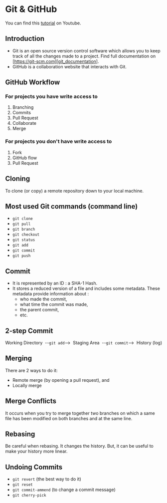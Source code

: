 # Git & GitHub

You can find this [tutorial][tutorial_material] on Youtube.

## Introduction
- Git is an open source version control software which allows you to keep track of all the changes made to a project. Find full documentation on [https://git-scm.com][git_documentation].
- GitHub is a collaboration website that interacts with Git.

## GitHub Workflow
### For projects you have write access to
1. Branching
2. Commits
3. Pull Request
4. Collaborate
5. Merge
### For projects you don't have write access to
1. Fork
2. GitHub flow
3. Pull Request

## Cloning
To clone (or copy) a remote repository down to your local machine.

## Most used Git commands (command line)
- `git clone`
- `git pull`
- `git branch`
- `git checkout`
- `git status`
- `git add`
- `git commit`
- `git push`

## Commit
- It is represented by an ID : a SHA-1 Hash.
- It stores a reduced version of a file and includes some metadata. These metadata provide information about :
  - who made the commit,
  - what time the commit was made,
  - the parent commit,
  - etc.

## 2-step Commit

Working Directory&nbsp; \-\-`git add`\-\-\>&nbsp;  Staging Area&nbsp; \-\-`git commit`\-\-\>&nbsp; History (log)

## Merging
There are 2 ways to do it:
- Remote merge (by opening a pull request), and
- Locally merge

## Merge Conflicts
It occurs when you try to merge together two branches on which a same file has been modified on both branches and at the same line.

## Rebasing
Be careful when rebasing. It changes the history. But, it can be useful to make your history more linear.

## Undoing Commits
- `git revert` (the best way to do it)
- `git reset`
- `git commit-ammend` (to change a commit message)
- `git cherry-pick`


[tutorial_material]: https://www.youtube.com/watch?v=vR-y_2zWrIE&list=PLWKjhJtqVAbkFiqHnNaxpOPhh9tSWMXIF&pp=iAQB

[git_documentation]: https://git-scm.com

